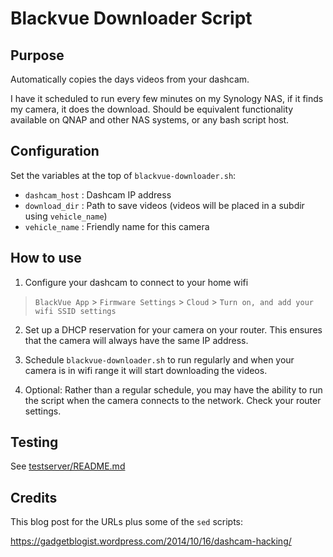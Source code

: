 # Blackvue Downloader Script

## Purpose

Automatically copies the days videos from your dashcam.

I have it scheduled to run every few minutes on my Synology NAS, if it finds my camera, it does the download. Should be equivalent functionality available on QNAP and other NAS systems, or any bash script host.

## Configuration

Set the variables at the top of `blackvue-downloader.sh`:

* `dashcam_host` : Dashcam IP address
* `download_dir` : Path to save videos (videos will be placed in a subdir using `vehicle_name`)
* `vehicle_name` : Friendly name for this camera

## How to use

1. Configure your dashcam to connect to your home wifi

> `BlackVue App` > `Firmware Settings` > `Cloud` > `Turn on, and add your wifi SSID settings`

2. Set up a DHCP reservation for your camera on your router. This ensures that the camera will always have the same IP address.

3. Schedule `blackvue-downloader.sh` to run regularly and when your camera is in wifi range it will start downloading the videos.

4. Optional: Rather than a regular schedule, you may have the ability to run the script when the camera connects to the network. Check your router settings.

## Testing

See [testserver/README.md](testserver/README.md)

## Credits

This blog post for the URLs plus some of the `sed` scripts:

https://gadgetblogist.wordpress.com/2014/10/16/dashcam-hacking/